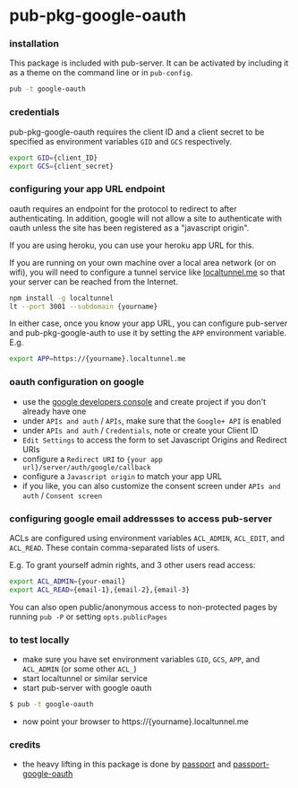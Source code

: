 # pub-pkg-google-oauth

### installation
This package is included with pub-server. It can be activated by including it as a theme on the command line or in `pub-config`.

```sh
pub -t google-oauth
```

### credentials
pub-pkg-google-oauth requires the client ID and a client secret to be specified as environment variables `GID` and `GCS` respectively.

```sh
export GID={client_ID}
export GCS={client_secret}
```

### configuring your app URL endpoint
oauth requires an endpoint for the protocol to redirect to after authenticating. In addition, google will not allow
a site to authenticate with oauth unless the site has been registered as a "javascript origin".

If you are using heroku, you can use your heroku app URL for this.

If you are running on your own machine over a local area network (or on wifi), you will need to configure a
tunnel service like [localtunnel.me](http://localtunnel.me/) so that your server can be reached from the Internet.

```sh
npm install -g localtunnel
lt --port 3001 --subdomain {yourname}
```

In either case, once you know your app URL, you can configure pub-server and pub-pkg-google-auth to use it by
setting the `APP` environment variable. E.g.

```sh
export APP=https://{yourname}.localtunnel.me
```

### oauth configuration on google
- use the [google developers console](https://console.developers.google.com/) and create project if you don't already have one
- under `APIs and auth` / `APIs`, make sure that the `Google+ API` is enabled
- under `APIs and auth` / `Credentials`, note or create your Client ID
- `Edit Settings` to access the form to set Javascript Origins and Redirect URIs
- configure a `Redirect URI` to `{your app url}/server/auth/google/callback`
- configure a `Javascript origin` to match your app URL
- if you like, you can also customize the consent screen under `APIs and auth` / `Consent screen`


### configuring google email addressses to access pub-server
ACLs are configured using environment variables `ACL_ADMIN`, `ACL_EDIT`, and `ACL_READ`. 
These contain comma-separated lists of users.

E.g. To grant yourself admin rights, and 3 other users read access:

```sh
export ACL_ADMIN={your-email}
export ACL_READ={email-1},{email-2},{email-3}
```

You can also open public/anonymous access to non-protected pages by running `pub -P` or setting `opts.publicPages`

### to test locally
- make sure you have set environment variables `GID`, `GCS`, `APP`, and `ACL_ADMIN` (or some other `ACL_`)
- start localtunnel or similar service
- start pub-server with google oauth

```sh
$ pub -t google-oauth
```

- now point your browser to https://{yourname}.localtunnel.me


### credits
- the heavy lifting in this package is done by
  [passport](http://passportjs.org/) and
  [passport-google-oauth](https://github.com/jaredhanson/passport-google-oauth)